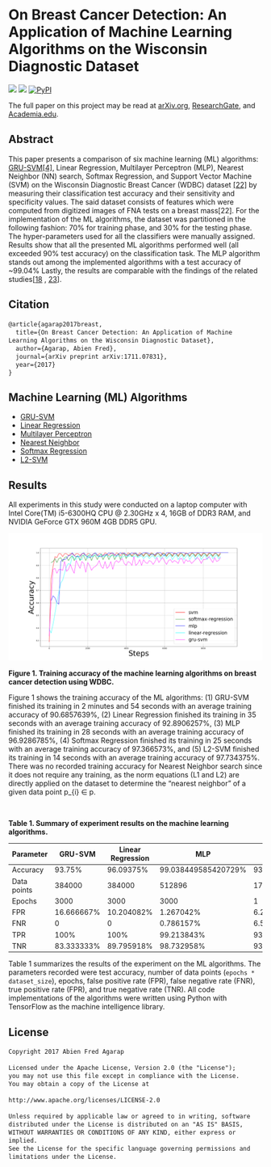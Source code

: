 On Breast Cancer Detection: An Application of Machine Learning Algorithms on the Wisconsin Diagnostic Dataset
===

![](https://img.shields.io/badge/DOI-cs.LG%2F1711.07831-blue.svg)
![](https://img.shields.io/badge/license-Apache--2.0-blue.svg)
[![PyPI](https://img.shields.io/pypi/pyversions/Django.svg)]()

The full paper on this project may be read at [arXiv.org](http://arxiv.org/abs/1711.07831), [ResearchGate](https://www.researchgate.net/publication/321161452_On_Breast_Cancer_Detection_An_Application_of_Machine_Learning_Algorithms_on_the_Wisconsin_Diagnostic_Dataset), and [Academia.edu](https://www.academia.edu/35227156/On_Breast_Cancer_Detection_An_Application_of_Machine_Learning_Algorithms_on_the_Wisconsin_Diagnostic_Dataset).

## Abstract
This paper presents a comparison of six machine learning (ML) algorithms: <a href="https://github.com/AFAgarap/gru-svm">
GRU-SVM</a><a href="http://arxiv.org/abs/1709.03082">[4]</a>, Linear Regression, Multilayer Perceptron (MLP),
Nearest Neighbor (NN) search, Softmax Regression, and Support Vector Machine (SVM) on the Wisconsin Diagnostic Breast
Cancer (WDBC) dataset <a href="https://archive.ics.uci.edu/ml/datasets/Breast+Cancer+Wisconsin+(Diagnostic)">[22]</a>
by measuring their classification test accuracy and their sensitivity and specificity values. The said dataset consists
of features which were computed from digitized images of FNA tests on a breast mass[22]. For the implementation of
the ML algorithms, the dataset was partitioned in the following fashion: 70% for training phase, and 30% for the
testing phase. The hyper-parameters used for all the classifiers were manually assigned. Results show that all the
presented ML algorithms performed well (all exceeded 90% test accuracy) on the classification task. The MLP algorithm
stands out among the implemented algorithms with a test accuracy of ~99.04% Lastly, the results are comparable
with the findings of the related studies[<a href="https://www.ijcit.com/archives/volume1/issue1/Paper010105.pdf">18</a>
, <a href="https://link.springer.com/chapter/10.1007%2F0-387-34224-9_58?LI=true">23</a>].

## Citation
```
@article{agarap2017breast,
  title={On Breast Cancer Detection: An Application of Machine Learning Algorithms on the Wisconsin Diagnostic Dataset},
  author={Agarap, Abien Fred},
  journal={arXiv preprint arXiv:1711.07831},
  year={2017}
}
```

## Machine Learning (ML) Algorithms

* <a href="https://github.com/AFAgarap/wisconsin-breast-cancer/blob/master/main_gru_svm.py">GRU-SVM</a>
* <a href="https://github.com/AFAgarap/wisconsin-breast-cancer/blob/master/main_linear_regression.py">Linear Regression</a>
* <a href="https://github.com/AFAgarap/wisconsin-breast-cancer/blob/master/main_mlp.py">Multilayer Perceptron</a>
* <a href="https://github.com/AFAgarap/wisconsin-breast-cancer/blob/master/main_nearest_neighbor.py">Nearest Neighbor</a>
* <a href="https://github.com/AFAgarap/wisconsin-breast-cancer/blob/master/main_logistic_regression.py">Softmax Regression</a>
* <a href="https://github.com/AFAgarap/wisconsin-breast-cancer/blob/master/main_svm.py">L2-SVM</a> 

## Results
All experiments in this study were conducted on a laptop computer with Intel Core(TM) i5-6300HQ CPU @ 2.30GHz x 4,
16GB of DDR3 RAM, and NVIDIA GeForce GTX 960M 4GB DDR5 GPU.

![](results/training_accuracy.png)

**Figure 1. Training accuracy of the machine learning algorithms on breast cancer detection using WDBC.** 

Figure 1 shows the training accuracy of the ML algorithms: (1) GRU-SVM finished its training in 2 minutes and 54
seconds with an average training accuracy of 90.6857639%, (2) Linear Regression finished its training in 35 seconds
with an average training accuracy of 92.8906257%, (3) MLP finished its training in 28 seconds with an average training
accuracy of 96.9286785%, (4) Softmax Regression finished its training in 25 seconds with an average training accuracy
of 97.366573%, and (5) L2-SVM finished its training in 14 seconds with an average training accuracy of 97.734375%.
There was no recorded training accuracy for Nearest Neighbor search since it does not require any training, as the norm
equations (L1 and L2) are directly applied on the dataset to determine the “nearest neighbor” of a given data
point p_{i} ∈ p.

<br>

**Table 1. Summary of experiment results on the machine learning algorithms.**

|Parameter|GRU-SVM|Linear Regression|MLP|L1-NN|L2-NN|Softmax Regression|L2-SVM|
|---------|-------|-----------------|---|-----|-----|------------------|------|
|Accuracy|93.75%|96.09375%|99.038449585420729%|93.567252%|94.736844%|97.65625%|96.09375%|
|Data points|384000|384000|512896|171|171|384000|384000|
|Epochs|3000|3000|3000|1|1|3000|3000|
|FPR|16.666667%|10.204082%|1.267042%|6.25%|9.375%|5.769231%|6.382979%|
|FNR|0|0|0.786157%|6.542056%|2.803738%|0|2.469136%|
|TPR|100%|100%|99.213843%|93.457944%|97.196262%|100%|97.530864%|
|TNR|83.333333%|89.795918%|98.732958%|93.75%|90.625%|94.230769%|93.617021%|

Table 1 summarizes the results of the experiment on the ML algorithms. The parameters recorded were test accuracy,
number of data points (`epochs * dataset_size`), epochs, false positive rate (FPR), false negative rate (FNR), true
positive rate (FPR), and true negative rate (TNR). All code implementations of the algorithms were written using Python
with TensorFlow as the machine intelligence library.

## License
```buildoutcfg
Copyright 2017 Abien Fred Agarap

Licensed under the Apache License, Version 2.0 (the "License");
you may not use this file except in compliance with the License.
You may obtain a copy of the License at

http://www.apache.org/licenses/LICENSE-2.0

Unless required by applicable law or agreed to in writing, software
distributed under the License is distributed on an "AS IS" BASIS,
WITHOUT WARRANTIES OR CONDITIONS OF ANY KIND, either express or implied.
See the License for the specific language governing permissions and
limitations under the License.
```
